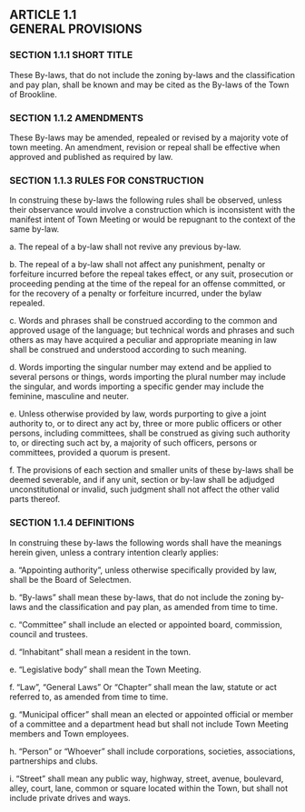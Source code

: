 ## ARTICLE 1.1<br/>GENERAL PROVISIONS

### SECTION 1.1.1 SHORT TITLE

These By-laws, that do not include the zoning by-laws and the classification and pay plan, shall be known and may be cited as the By-laws of the Town of Brookline.

### SECTION 1.1.2 AMENDMENTS

These By-laws may be amended, repealed or revised by a majority vote of town meeting. An amendment, revision or repeal shall be effective when approved and published as required by law.

### SECTION 1.1.3 RULES FOR CONSTRUCTION

In construing these by-laws the following rules shall be observed, unless their observance would involve a construction which is inconsistent with the manifest intent of Town Meeting or would be repugnant to the context of the same by-law.

a.  The repeal of a by-law shall not revive any previous by-law.

b.  The repeal of a by-law shall not affect any punishment, penalty or
    forfeiture incurred before the repeal takes effect, or any suit,
    prosecution or proceeding pending at the time of the repeal for an
    offense committed, or for the recovery of a penalty or forfeiture
    incurred, under the bylaw repealed.

c.  Words and phrases shall be construed according to the common and
    approved usage of the language; but technical words and phrases and
    such others as may have acquired a peculiar and appropriate meaning
    in law shall be construed and understood according to such meaning.

d.  Words importing the singular number may extend and be applied to
    several persons or things, words importing the plural number may
    include the singular, and words importing a specific gender may
    include the feminine, masculine and neuter.

e.  Unless otherwise provided by law, words purporting to give a joint
    authority to, or to direct any act by, three or more public officers
    or other persons, including committees, shall be construed as giving
    such authority to, or directing such act by, a majority of such
    officers, persons or committees, provided a quorum is present.

f.  The provisions of each section and smaller units of these by-laws
    shall be deemed severable, and if any unit, section or by-law shall
    be adjudged unconstitutional or invalid, such judgment shall not
    affect the other valid parts thereof.

### SECTION 1.1.4 DEFINITIONS

In construing these by-laws the following words shall have the meanings herein given, unless a contrary intention clearly applies:

a.  “Appointing authority”, unless otherwise specifically provided by
    law, shall be the Board of Selectmen.

b.  “By-laws” shall mean these by-laws, that do not include the zoning
    by-laws and the classification and pay plan, as amended from time to
    time.

c.  “Committee” shall include an elected or appointed board, commission,
    council and trustees.

d.  “Inhabitant” shall mean a resident in the town.

e.  “Legislative body” shall mean the Town Meeting.

f.  “Law”, “General Laws” Or “Chapter” shall mean the law, statute or
    act referred to, as amended from time to time.

g.  “Municipal officer” shall mean an elected or appointed official or
    member of a committee and a department head but shall not include
    Town Meeting members and Town employees.

h.  “Person” or “Whoever” shall include corporations, societies,
    associations, partnerships and clubs.

i.  “Street” shall mean any public way, highway, street, avenue,
    boulevard, alley, court, lane, common or square located within the
    Town, but shall not include private drives and ways.
